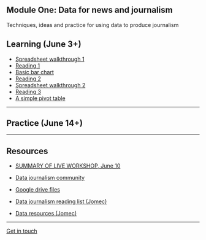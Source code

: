 ## Module One: Data for news and journalism

Techniques, ideas and practice for using data to produce journalism

## Learning (June 3+)

- [Spreadsheet walkthrough 1](https://aodhanlutetiae.github.io/dj/excel)
- [Reading 1](https://aodhanlutetiae.github.io/dj/reading1)
- [Basic bar chart](https://aodhanlutetiae.github.io/dj/bar)
- [Reading 2](https://aodhanlutetiae.github.io/dj/reading2)
- [Spreadsheet walkthrough 2](https://aodhanlutetiae.github.io/dj/excel2)
- [Reading 3](https://aodhanlutetiae.github.io/dj/reading3)
- [A simple pivot table](https://aodhanlutetiae.github.io/dj/pivots)

---

## Practice (June 14+)

<!-- - [The free press around the world](https://forms.gle/1K3vwKRC9FR5JZdS8)
- [The weather in Sheffield](https://forms.gle/vE7qyvDxMPbysyo88)
- [Finding data](https://aodhanlutetiae.github.io/dj/finding)
- [Visualising more](https://aodhanlutetiae.github.io/dj/viz)
- [The tube in London](https://forms.gle/TEcZadFC7MkCMzBu5)
- [The pubs in Wales](https://forms.gle/qrL5jyJ6Lkts5vscA)
- [Video: CIJ Pilhofer 2017](https://aodhanlutetiae.github.io/dj/vid) -->

---

## Resources

- [SUMMARY OF LIVE WORKSHOP, June 10](csvs/summary.pdf)

- [Data journalism community](https://aodhanlutetiae.github.io/dj/res)
- [Google drive files](https://bit.ly/app_data_jomec)
- [Data journalism reading list (Jomec)](https://dj-reading.readthedocs.io/en/latest/#)
- [Data resources (Jomec)](https://aodhanlutetiae.github.io/j_book/intro.html)


---

[Get in touch](mailto:odonnella4@cardiff.ac.uk)
